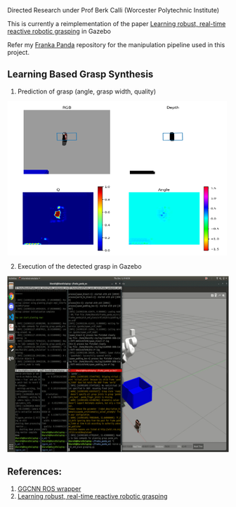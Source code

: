 Directed Research under Prof Berk Calli (Worcester Polytechnic Institute)

This is currently a reimplementation of the paper [Learning robust, real-time reactive robotic grasping](https://github.com/dougsm/mvp_grasp "Learning robust, real-time rective robotic grasping") in Gazebo

Refer my [Franka Panda](https://github.com/cdbharath/franka_panda "Franka Panda") repository for the manipulation pipeline used in this project. 

## Learning Based Grasp Synthesis
1. Prediction of grasp (angle, grasp width, quality)
<p align="left">
<img width="500" height="350" src="./media/depth.png">
</p>

2. Execution of the detected grasp in Gazebo
<p align="left">
<img width="600" height="400" src="./media/pick.gif">
</p>

## References:
1. [GGCNN ROS wrapper](https://github.com/dougsm/mvp_grasp "GGCNN ROS wrapper")
2. [Learning robust, real-time reactive robotic grasping](https://github.com/dougsm/mvp_grasp "Learning robust, real-time rective robotic grasping") 

